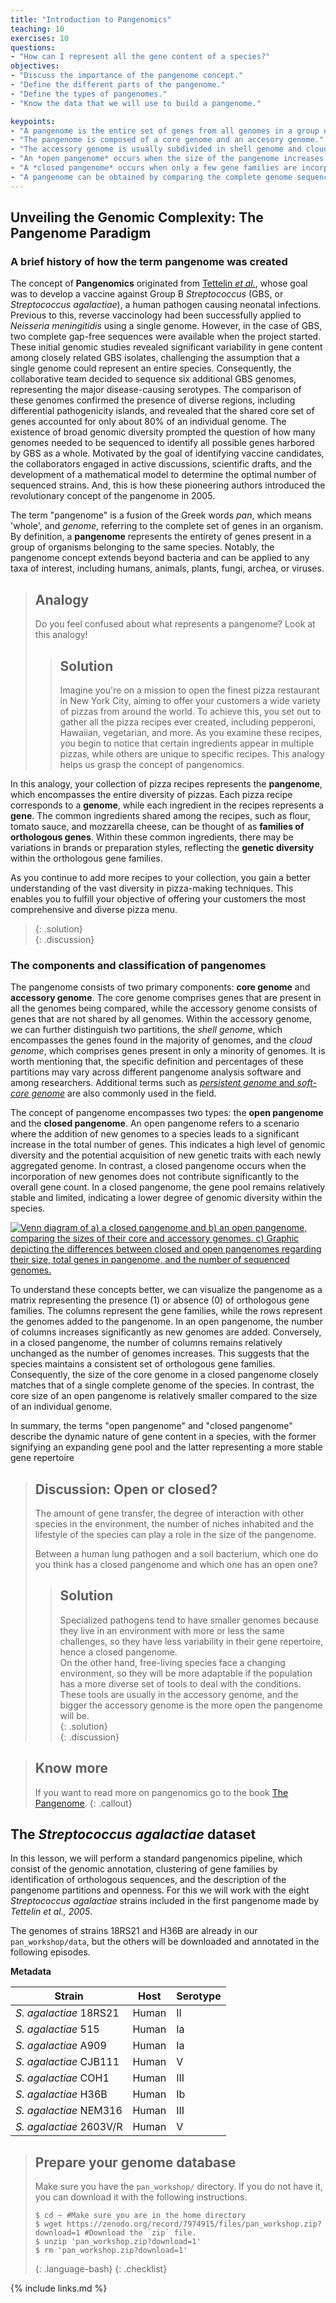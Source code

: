 ```yaml
---
title: "Introduction to Pangenomics"
teaching: 10
exercises: 10
questions:
- "How can I represent all the gene content of a species?" 
objectives:
- "Discuss the importance of the pangenome concept."
- "Define the different parts of the pangenome."
- "Define the types of pangenomes."
- "Know the data that we will use to build a pangenome."

keypoints:
- "A pangenome is the entire set of genes from all genomes in a group of interest (typically a species)."
- "The pangenome is composed of a core genome and an accesory genome."
- "The accessory genome is usually subdivided in shell genome and cloud genome."
- "An *open pangenome* occurs when the size of the pangenome increases considerably with every added genome."
- "A *closed pangenome* occurs when only a few gene families are incorporated to the pangenome when a new genome is added."
- "A pangenome can be obtained by comparing the complete genome sequences of all clade members."
---
```


## Unveiling the Genomic Complexity: The Pangenome Paradigm

### A brief history of how the term pangenome was created

The concept of **Pangenomics** originated from [Tettelin *et al.*](https://www.pnas.org/doi/10.1073/pnas.0506758102]), whose goal was to develop a vaccine against Group B *Streptococcus* (GBS, or *Streptococcus agalactiae*), a human pathogen causing neonatal infections. Previous to this, reverse vaccinology had been successfully applied to *Neisseria meningitidis* using a single genome. However, in the case of GBS, two complete gap-free sequences were available when the project started. These initial genomic studies revealed significant variability in gene content among closely related GBS isolates, challenging the assumption that a single genome could represent an entire species. Consequently, the collaborative team decided to sequence six additional GBS genomes, representing the major disease-causing serotypes. The comparison of these genomes confirmed the presence of diverse regions, including differential pathogenicity islands, and revealed that the shared core set of genes accounted for only about 80% of an individual genome. The existence of broad genomic diversity prompted the question of how many genomes needed to be sequenced to identify all possible genes harbored by GBS as a whole. Motivated by the goal of identifying vaccine candidates, the collaborators engaged in active discussions, scientific drafts, and the development of a mathematical model to determine the optimal number of sequenced strains. And, this is how these pioneering authors introduced the revolutionary concept of the pangenome in 2005. 


The term "pangenome" is a fusion of the Greek words *pan*, which means 'whole', and *genome*, referring to the complete set of genes in an organism. By definition, a **pangenome** represents the entirety of genes present in a group of organisms belonging to the same species. Notably, the pangenome concept extends beyond bacteria and can be applied to any taxa of interest, including humans, animals, plants, fungi, archea, or viruses. 

> ## Analogy 
> Do you feel confused about what represents a pangenome? Look at this analogy!
>  
> > ## Solution
> > Imagine you're on a mission to open the finest pizza restaurant in New York City, aiming to offer your customers a wide variety of pizzas from around the world. To achieve this, you set out to gather all the pizza recipes ever created, including pepperoni, Hawaiian, vegetarian, and more. As you examine these recipes, you begin to notice that certain ingredients appear in multiple pizzas, while others are unique to specific recipes. This analogy helps us grasp the concept of pangenomics.

In this analogy, your collection of pizza recipes represents the **pangenome**, which encompasses the entire diversity of pizzas. Each pizza recipe corresponds to a **genome**, while each ingredient in the recipes represents a **gene**. The common ingredients shared among the recipes, such as flour, tomato sauce, and mozzarella cheese, can be thought of as **families of orthologous genes**. Within these common ingredients, there may be variations in brands or preparation styles, reflecting the **genetic diversity** within the orthologous gene families.

As you continue to add more recipes to your collection, you gain a better understanding of the vast diversity in pizza-making techniques. This enables you to fulfill your objective of offering your customers the most comprehensive and diverse pizza menu.
> {: .solution}  
{: .discussion}
 

### The components and classification of pangenomes

The pangenome consists of two primary components: **core genome** and **accessory genome**. The core genome comprises genes that are present in all the genomes being compared, while the accessory genome consists of genes that are not shared by all genomes. Within the accessory genome, we can further distinguish two partitions, the *shell genome*, which encompasses the genes found in the majority of genomes, and the *cloud genome*, which comprises genes present in only a minority of genomes. It is worth mentioning that, the specific definition and percentages of these partitions may vary across different pangenome analysis software and among researchers. Additional terms such as [*persistent genome* and *soft-core genome*](https://journals.plos.org/ploscompbiol/article?id=10.1371/journal.pcbi.1007732) are also commonly used in the field.

The concept of pangenome encompasses two types: the **open pangenome** and the **closed pangenome**. An open pangenome refers to a scenario where the addition of new genomes to a species leads to a significant increase in the total number of genes. This indicates a high level of genomic diversity and the potential acquisition of new genetic traits with each newly aggregated genome. In contrast, a closed pangenome occurs when the incorporation of new genomes does not contribute significantly to the overall gene count. In a closed pangenome, the gene pool remains relatively stable and limited, indicating a lower degree of genomic diversity within the species.


<a href="{{ page.root }}/fig/01-01-01.png">
   <img src="{{ page.root }}/fig/01-01-01.png" alt=" Venn diagram of a) a closed pangenome and b) an open pangenome, comparing the sizes of their core and accessory genomes. c) Graphic depicting the differences between closed and open pangenomes regarding their size, total genes in pangenome, and the number of sequenced genomes." />
  </a>


To understand these concepts better, we can visualize the pangenome as a matrix representing the presence (1) or absence (0) of orthologous gene families. The columns represent the gene families, while the rows represent the genomes added to the pangenome. In an open pangenome, the number of columns increases significantly as new genomes are added. Conversely, in a closed pangenome, the number of columns remains relatively unchanged as the number of genomes increases. This suggests that the species maintains a consistent set of orthologous gene families. Consequently, the size of the core genome in a closed pangenome closely matches that of a single complete genome of the species. In contrast, the core size of an open pangenome is relatively smaller compared to the size of an individual genome.

In summary, the terms "open pangenome" and "closed pangenome" describe the dynamic nature of gene content in a species, with the former signifying an expanding gene pool and the latter representing a more stable gene repertoire  


> ## Discussion: Open or closed?
>  The amount of gene transfer, the degree of interaction with other species in the environment, the number of niches inhabited and the lifestyle 
>  of the species can play a role in the size of the pangenome. 
>  
>  Between a human lung pathogen and a soil bacterium, which one do you think has a closed pangenome and which one has an open one?
>  
> > ## Solution
> > Specialized pathogens tend to have smaller genomes because they live in an environment with more or less the same challenges, 
> > so they have less variability in their gene repertoire, hence a closed pangenome.  
> > On the other hand, free-living species face a changing environment, so they will be more adaptable if the population has a more diverse 
> > set of tools to deal with the conditions. These tools are usually in the accessory genome, and the bigger the accessory genome is the more
> >  open the pangenome will be.  
> {: .solution}  
{: .discussion}

> ## Know more
> If you want to read more on pangenomics go to the book [The Pangenome](https://link.springer.com/book/10.1007/978-3-030-38281-0).
{: .callout}

## The *Streptococcus agalactiae* dataset

In this lesson, we will perform a standard pangenomics pipeline, which consist of the genomic annotation, clustering of gene families by identification
of orthologous sequences, and the description of the pangenome partitions and openness. For this we will work with the eight *Streptococcus agalactiae*
 strains included in the first pangenome made by *Tettelin et al., 2005*.

The genomes of strains 18RS21 and H36B are already in our `pan_workshop/data`, but the others will be downloaded and annotated in the following episodes.

**Metadata**


|Strain	| Host	| Serotype   |
|-------------------------|---------|------------|
|*S. agalactiae*  18RS21  | Human   | II       	|
|*S. agalactiae*  515 	| Human   | Ia       	|
|*S. agalactiae*  A909	| Human   | Ia       	|
|*S. agalactiae*  CJB111  | Human   | V       	|
|*S. agalactiae*  COH1	| Human   | III       	|
|*S. agalactiae*  H36B	| Human   | Ib       	|
|*S. agalactiae*  NEM316	| Human   | III     	|
|*S. agalactiae*  2603V/R 	| Human   | V      	|



> ## Prepare your genome database
> Make sure you have the `pan_workshop/` directory. If you do not have it, you can download it with the following instructions.
>
> ~~~
> $ cd ~ #Make sure you are in the home directory
> $ wget https://zenodo.org/record/7974915/files/pan_workshop.zip?download=1 #Download the `zip` file.
> $ unzip 'pan_workshop.zip?download=1' 
> $ rm 'pan_workshop.zip?download=1'
> ~~~
> {: .language-bash}
{: .checklist}

{% include links.md %}






